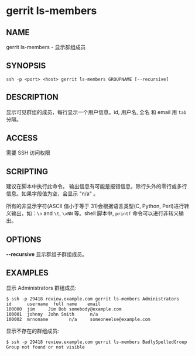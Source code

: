 # gerrit ls-members

## NAME
gerrit ls-members - 显示群组成员

## SYNOPSIS
```
ssh -p <port> <host> gerrit ls-members GROUPNAME [--recursive]
```

## DESCRIPTION
显示可见群组的成员，每行显示一个用户信息。id, 用户名, 全名 和 email 用 `tab` 分隔。

## ACCESS
需要 SSH 访问权限

## SCRIPTING
建议在脚本中执行此命令。 输出信息有可能是报错信息，除行头外的零行或多行信息。如果字段值为空，会显示 "n/a" 。

所有的非显示字符(ASCII 值小于等于 31)会根据语言类型(C, Python, Perl)进行转义输出，如：`\n` and `\t`, `\xNN` 等。shell 脚本中, `printf` 命令可以进行非转义输出。

## OPTIONS
**--recursive**
	显示群组子群组成员。

## EXAMPLES

显示 Administrators 群组成员:
```
$ ssh -p 29418 review.example.com gerrit ls-members Administrators
id      username  full name    email
100000  jim     Jim Bob somebody@example.com
100001  johnny  John Smith      n/a
100002  mrnoname        n/a     someoneelse@example.com
```

显示不存在的群组成员:
```
$ ssh -p 29418 review.example.com gerrit ls-members BadlySpelledGroup
Group not found or not visible
```


